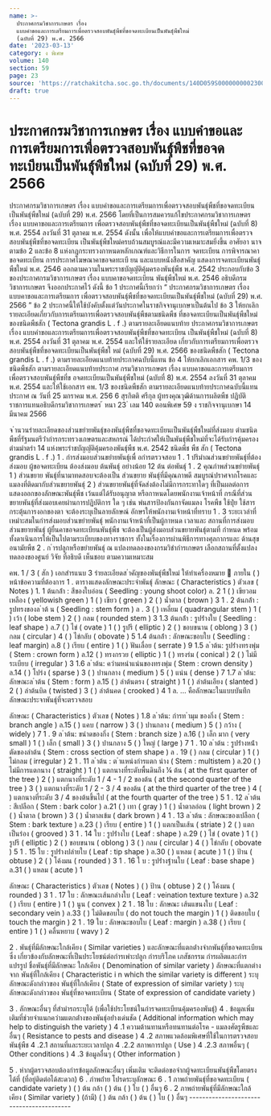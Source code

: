 ```yaml
---
name: >-
  ประกาศกรมวิชาการเกษตร เรื่อง
  แบบคำขอและการเตรียมการเพื่อตรวจสอบพันธุ์พืชที่ขอจดทะเบียนเป็นพันธุ์พืชใหม่
  (ฉบับที่ 29) พ.ศ. 2566
date: '2023-03-13'
category: ง พิเศษ
volume: 140
section: 59
page: 23
source: 'https://ratchakitcha.soc.go.th/documents/140D059S0000000002300.pdf'
draft: true
---
```


# ประกาศกรมวิชาการเกษตร เรื่อง แบบคำขอและการเตรียมการเพื่อตรวจสอบพันธุ์พืชที่ขอจดทะเบียนเป็นพันธุ์พืชใหม่ (ฉบับที่ 29) พ.ศ. 2566

ประกาศกรมวิชาการเกษตร เรื่อง แบบคำขอและการเตรียมการเพื่อตรวจสอบพันธุ์พืชที่ขอจดทะเบียนเป็นพันธุ์พืชใหม่ (ฉบับที่ 29) พ.ศ. 2566 โดยที่เป็นการสมควรแก้ไขประกาศกรมวิชาการเกษตร เรื่อง แบบคาขอและการเตรียมการ เพื่อตรวจสอบพันธุ์พืชที่ขอจดทะเบียนเป็นพันธุ์พืชใหม่ (ฉบับที่ 8) พ.ศ. 2554 ลงวันที่ 31 ตุลาคม พ.ศ. 2554 ดังนั้น เพื่อให้แบบคำขอและการเตรียมการเพื่อตรวจสอบพันธุ์พืชที่ขอจดทะเบียน เป็นพันธุ์พืชใหม่ครบถ้วนสมบูรณ์และมีความเหมาะสมยิ่งขึ้น อาศัยอา นาจตามข้อ 2 และข้อ 8 แห่งกฎกระทรวงกาหนดหลักเกณฑ์และวิธีการในการ จดทะเบียน การพิจารณาคาขอจดทะเบียน การประกาศโฆษณาคาขอจดทะเบี ยน และแบบหนังสือสาคัญ แสดงการจดทะเบียนพันธุ์พืชใหม่ พ.ศ. 2546 ออกตามความในพระราชบัญญัติคุ้มครองพันธุ์พืช พ.ศ. 2542 ประกอบกับข้อ 3 ของประกาศกรมวิชาการเกษตร เรื่อง แบบคาขอจดทะเบียน พันธุ์พืชใหม่ พ.ศ. 2546 อธิบดีกรมวิชาการเกษตร จึงออกประกาศไว้ ดังนี้ ข้อ 1 ประกาศนี้เรียกว่า “ ประกาศกรมวิชาการเกษตร เรื่อง แบบคาขอและการเตรียมการ เพื่อตรวจสอบพันธุ์พืชที่ขอจดทะเบียนเป็นพันธุ์พืชใหม่ (ฉบับที่ 29) พ.ศ. 2566 ” ข้อ 2 ประกาศนี้ให้ใช้บังคับตั้งแต่วันประกาศในราชกิจจานุเบกษาเป็นต้นไป ข้อ 3 ให้ยกเลิกรายละเอียดเกี่ยวกับการเตรียมการเพื่อตรวจสอบพันธุ์พืชตามชนิดพืช ที่ขอจดทะเบียนเป็นพันธุ์พืชใหม่ของชนิดพืชสัก ( Tectona grandis L . f .) ตามรายละเอียดแนบท้าย ประกาศกรมวิชาการเกษตร เรื่อง แบบคำขอและการเตรียมการเพื่อตรวจสอบพันธุ์พืชที่ขอจดทะเบียน เป็นพันธุ์พืชใหม่ (ฉบับที่ 8) พ.ศ. 2554 ลงวันที่ 31 ตุลาคม พ.ศ. 2554 และให้ใช้รายละเอียด เกี่ยวกับการเตรียมการเพื่อตรวจสอบพันธุ์พืชที่ขอจดทะเบียนเป็นพันธุ์พืชใ หม่ (ฉบับที่ 29) พ.ศ. 2566 ของชนิดพืชสัก ( Tectona grandis L . f .) ตามรายละเอียดแนบท้ายประกาศฉบับนี้แทน ข้อ 4 ให้ยกเลิกเอกสาร คพ. 1/3 ของชนิดพืชสัก ตามรายละเอียดแนบท้ายประกาศ กรมวิชาการเกษตร เรื่อง แบบคาขอและการเตรียมการเพื่อตรวจสอบพันธุ์พืชที่ข อจดทะเบียนเป็นพันธุ์พืชใหม่ (ฉบับที่ 8) พ.ศ. 2554 ลงวันที่ 31 ตุลาคม พ.ศ. 2554 และให้ใช้เอกสาร คพ. 1/3 ของชนิดพืชสัก ตามรายละเอียดแนบท้ายประกาศฉบับนี้แทน ประกาศ ณ วันที่ 25 มกราคม พ.ศ. 256 6 สุรกิตติ ศรีกุล ผู้ทรงคุณวุฒิด้านการผลิตพืช ปฏิบัติราชการแทนอธิบดีกรมวิชาการเกษตร ้ หนา 23 ่ เลม 140 ตอนพิเศษ 59 ง ราชกิจจานุเบกษา 14 มีนาคม 2566

จ ํานวนรํายละเอียดของส่วนขยํายพันธุ์ของพันธุ์พืชที่ขอจดทะเบียนเป็นพันธุ์พืชใหม่ที่ส่งมอบ ตํามชนิดพืชที่รัฐมนตรีว่ํากํารกระทรวงเกษตรและสหกรณ์ ได้ประกําศให้เป็นพันธุ์พืชใหม่ที่จะได้รับกํารคุ้มครอง ตํามมําตรํา 14 แห่งพระรําชบัญญัติคุ้มครองพันธุ์พืช พ.ศ. 2542 ชนิดพืช พืช สัก ( Tectona grandis L . f .) 1 . กํารส่งมอบส่วนขยํายพันธุ์เพื่ อกํารตรวจสอบ 1 . 1 ปริมําณส่วนขยํายพันธุ์ที่ต้องส่งมอบ ผู้ขอจดทะเบียน ต้องส่งมอบ ต้นพันธุ์ อย่างน้อย 12 ต้น ต่อพันธุ์ 1 . 2 คุณภําพส่วนขยํายพันธุ์ 1 ) ส่วนขยาย พันธุ์ที่นามาทดสอบจะต้องเป็น ส่วนขยาย พันธุ์ที่มีคุณภาพดี สมบูรณ์ปราศจากโรคและ แมลงที่ติดมากับส่วนขยายพันธุ์ 2 ) ส่วนขยายพันธุ์ที่จัดส่งต้องไม่มีการกระทาใดๆ ที่เป็นผลต่อการแสดงออกของลักษณะพันธุ์พืช เว้นแต่ได้รับอนุญาต หรือกาหนดโดยพนักงานเจ้าหน้าที่ กรณีที่ส่วนขยายพันธุ์ที่ส่งมอบเคยผ่านการปฏิบัติการ ใด ๆ เช่น พ่นสารป้องกันกาจัดแมลง โรคพืช ใช้ปุ๋ย ใช้สารกระตุ้นการงอกของตา จะต้องระบุเป็นลายลักษณ์ อักษรให้พนักงานเจ้าหน้าที่ทราบ 1 . 3 ระยะเวลําที่เหมําะสมในกํารส่งมอบส่วนขยํายพันธุ์ พนักงานเจ้าหน้าที่เป็นผู้กาหนด เวลาและ สถานที่การส่งมอบส่วนขยายพันธุ์ ผู้ยื่นคาขอจดทะเบียนพันธุ์พืช จะต้องเป็นผู้ส่งมอบส่วนขยายพันธุ์ตามที่ กำหนด พร้อมทั้งดาเนินการให้เป็นไปตามระเบียบของทางราชการ ทั้งในเรื่องการผ่านพิธีการทางศุลกากรและ ด้านสุขอนามัยพืช 2 . ก ํารปลูกหรือขยํายพันธุ์ ณ แปลงทดลองของกรมวิชํากํารเกษตร เลือกสถานที่ตั้งแปลงทดลองของศูนย์ วิจัย ที่อธิบดี เห็นชอบ ตามความเหมาะสม

คพ. 1 / 3 ( สัก ) เอกสํารแนบ 3 รํายละเอียดส ําคัญของพันธุ์พืชใหม่ ให้ทำเครื่องหมาย  ภายใน ( ) หน้าข้อความที่ต้องการ 1 . ตารางแสดงลักษณะประจำพันธุ์ ลักษณะ ( Characteristics ) ตัวเลข ( Notes ) 1. 1 ต้นกล้ํา : สีของใบอ่อน ( Seedling : young shoot color) ล. 2 1 ( ) เขียวอมเหลือง ( yellowish green ) 1 ( ) เขียว ( green ) 2 ( ) น้ำตาล ( brown ) 3 1 . 2 ต้นกล้ํา : รูปทรงของล ําต้ น ( Seedling : stem form ) ล . 3 ( ) เหลี่ยม ( quadrangular stem ) 1 ( ) เว้า ( lobe stem ) 2 ( ) กลม ( rounded stem ) 3 1.3 ต้นกล้ํา : รูปร่ํางใบ ( Seedling : leaf shape ) ล.7 ( ) ไข่ ( ovate ) 1 ( ) รูปรี ( elliptic ) 2 ( ) ขอบขนาน ( oblong ) 3 ( ) กลม ( circular ) 4 ( ) ไข่กลับ ( obovate ) 5 1.4 ต้นกล้ํา : ลักษณะขอบใบ ( Seedling : leaf margin) ล.8 ( ) เรียบ ( entire ) 1 ( ) ฟันเลื่อย ( serrate ) 9 1.5 ล ําต้น: รูปร่ํางทรงพุ่ม ( Stem : crown form ) ล.12 ( ) ทรงกรวย ( elliptic ) 1 ( ) ทรงร่ม ( conical ) 2 ( ) ไม่มีระเบียบ ( irregular ) 3 1.6 ล ําต้น: ควํามหนําแน่นของทรงพุ่ม ( Stem : crown density ) ล.14 ( ) โปร่ง ( sparse ) 3 ( ) ปานกลาง ( medium ) 5 ( ) แน่น ( dense ) 7 1.7 ล ําต้น: ลักษณะล ําต้น ( Stem : form ) ล.15 ( ) ลำต้นตรง ( straight ) 1 ( ) ลำต้นเอียง ( slanted ) 2 ( ) ลำต้นบิด ( twisted ) 3 ( ) ลำต้นคด ( crooked ) 4 1 ล. ... คือลักษณะในแบบบันทึกลักษณะประจาพันธุ์ที่จะตรวจสอบ

ลักษณะ ( Characteristics ) ตัวเลข ( Notes ) 1.8 ล ําต้น: กํารท ํามุม ของกิ่ง ( Stem : branch angle ) ล.15 ( ) แคบ ( narrow ) 3 ( ) ปานกลาง ( medium ) 5 ( ) กว้าง ( widely ) 7 1 . 9 ล ําต้น: ขนําดของกิ่ง ( Stem : branch size ) ล.16 ( ) เล็ก มาก ( very small ) 1 ( ) เล็ก ( small ) 3 ( ) ปานกลาง 5 ( ) ใหญ่ ( large ) 7 1 . 10 ล ําต้น : รูปร่ํางหน้ําตัดของลําต้น ( Stem : cross section of stem shape ) ล . 19 ( ) กลม ( circular ) 1 ( ) ไม่กลม ( irregular ) 2 1 . 11 ล ําต้น : ต ําแหน่งกํารแตก นําง ( Stem : multistem ) ล.20 ( ) ไม่มีการแตกนาง ( straight ) 1 ( ) แตกนางที่ระดับพื้นดินถึง ¼ ต้น ( at the first quarter of the tree ) 2 ( ) แตกนางที่ระดับ 1 / 4 - 1 / 2 ของต้น ( at the second quarter of the tree ) 3 ( ) แตกนางที่ระดับ 1 / 2 - 3 / 4 ของต้น ( at the third quarter of the tree ) 4 ( ) แตกนางที่ระดับ 3 / 4 ของต้นขึ้นไป ( at the fourth quarter of the tree ) 5 1 . 12 ล ําต้น : สีเปลือก ( Stem : bark color ) ล.21 ( ) เทา ( gray ) 1 ( ) น้ำตาลอ่อน ( light brown ) 2 ( ) น้ำตาล ( brown ) 3 ( ) น้ำตาลเข้ม ( dark brown ) 4 1 . 13 ล ําต้น : ลักษณะของเปลือก ( Stem : bark texture ) ล.23 ( ) เรียบ ( entire ) 1 ( ) แตกเป็นเส้น ( striate ) 2 ( ) แตกเป็นร่อง ( grooved ) 3 1 . 14 ใบ : รูปร่ํางใบ ( Leaf : shape ) ล.29 ( ) ไข่ ( ovate ) 1 ( ) รูปรี ( elliptic ) 2 ( ) ขอบขนาน ( oblong ) 3 ( ) กลม ( circular ) 4 ( ) ไข่กลับ ( obovate ) 5 1 . 15 ใบ : รูปร่ํางปลํายใบ ( Leaf : tip shape ) ล.30 ( ) แหลม ( acute ) 1 ( ) ป้าน ( obtuse ) 2 ( ) โค้งมน ( rounded ) 3 1 . 16 ใ บ : รูปร่ํางฐํานใบ ( Leaf : base shape ) ล.31 ( ) แหลม ( acute ) 1

ลักษณะ ( Characteristics ) ตัวเลข ( Notes ) ( ) ป้าน ( obtuse ) 2 ( ) โค้งมน ( rounded ) 3 1 . 17 ใบ : ลักษณะเส้นกลํางใบ ( Leaf : veination texture texture ) ล.32 ( ) เรียบ ( entire ) 1 ( ) นูน ( convex ) 2 1 . 18 ใบ : ลักษณะ เส้นแขนงใบ ( Leaf : secondary vein ) ล.33 ( ) ไม่ติดขอบใบ ( do not touch the margin ) 1 ( ) ติดขอบใบ ( touch the margin ) 2 1 . 19 ใบ : ลักษณะขอบใบ ( Leaf : margin ) ล.38 ( ) เรียบ ( entire ) 1 ( ) คลื่นหยาบ ( wavy ) 2

2 . พันธุ์ที่มีลักษณะใกล้เคียง ( Similar varieties ) และลักษณะที่แตกต่ํางจํากพันธุ์ที่ขอจดทะเบียนซึ่ง เกี่ยวข้องกับลักษณะที่เป็นประโยชน์ต่อกํารเพําะปลูก กํารบริโภค เภสัชกรรม กํารผลิตและกํารแปรรูป ชื่อพันธุ์ที่มีลักษณะ ใกล้เคียง ( Denomination of similar variety ) ลักษณะที่แตกต่างจาก พันธุ์ที่ใกล้เคียง ( Characteristic i n which the similar variety is different ) ระบุลักษณะดังกล่าวของ พันธุ์ที่ใกล้เคียง ( State of expression of similar variety ) ระบุลักษณะดังกล่าวของ พันธุ์ที่ขอจดทะเบียน ( State of expression of candidate variety )

3 . ลักษณะอื่นๆ ที่สํามํารถระบุได้ (เพื่อใช้ประโยชน์ในกํารจดทะเบียนคุ้มครองพันธุ์) 4 . ข้อมูลเพิ่มเติมที่ช่วยจําแนกควํามแตกต่ํางของพันธุ์อย่ํางเด่นชัด ( Additional information which may help to distinguish the variety ) 4 .1 ความต้านทานหรือทนทานต่อโรค - แมลงศัตรูพืชและอื่นๆ ( Resistance to pests and disease ) 4 .2 สภาพแวดล้อมพิเศษที่ใช้ในการตรวจสอบพันธุ์พืช 4 .2.1 สถานที่และระยะเวลาปลูก 4 .2.2 สภาพการปลูก ( Use ) 4 .2.3 สภาพอื่นๆ ( Other conditions ) 4 .3 ข้อมูลอื่นๆ ( Other information )

5 . หํากผู้ตรวจสอบต้องกํารข้อมูลลักษณะอื่นๆ เพิ่มเติม จะติดต่อขอจํากผู้จดทะเบียนพันธุ์พืชโดยตรงได้ที่ (ที่อยู่ติดต่อได้สะดวก) 6 . ภําพถ่ําย โปรดระบุลักษณะ 6 . 1 ภาพถ่ายพันธุ์ที่ขอจดทะเบียน ( candidate variety ) ( ) ต้น กล้า ( ) ต้น ( ) ใบ ( ) อื่นๆ 6 . 2 ภาพถ่ายพันธุ์ที่มีลักษณะใกล้เคียง ( Similar variety ) (ถ้ามี) ( ) ต้น กล้า ( ) ต้น ( ) ใบ ( ) อื่นๆ -----------------------------------------
